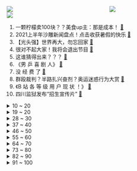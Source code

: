 <div >
	<a style="float:left;width:55%;" href = "https://github.com/anuraghazra/github-readme-stats">
	 <img src = "https://github-readme-stats.vercel.app/api?username=iuuuuuaena&theme=buefy&show_icons=true"/>
	</a>
	<a  style="float:right;width:45%" href = "https://github.com/anuraghazra/github-readme-stats">
	 <img  src="https://github-readme-stats.vercel.app/api/top-langs/?username=anuraghazra&layout=compact"/>
	</a>
	</div>

[![](https://img.shields.io/badge/jxd-@jxdgogogo.xyz-yellowgreen.svg)](https://www.jxdgogogo.xyz)<br>
1. 一颗柠檬卖100块？？美食up主：那是成本！ [:link:](//www.bilibili.com/video/BV1vq4y1Q7TC) <br>
2. 2021上半年沙雕新闻盘点！点击收获暑假的快乐 [:link:](//www.bilibili.com/video/BV11Q4y1f7EB) <br>
3. 【光头强】世界再大，勿忘回家 [:link:](//www.bilibili.com/video/BV1vM4y1N79U) <br>
4. 很对不起大家！我将会退出节目 [:link:](//www.bilibili.com/video/BV1CQ4y1f7dA) <br>
5. 这谁猜得出来？？？ [:link:](//www.bilibili.com/video/BV1Bq4y1n7VU) <br>
6. 《男 乒 喜 剧 人》 [:link:](//www.bilibili.com/video/BV1sQ4y1f76T) <br>
7. 没 经 费 了 [:link:](//www.bilibili.com/video/BV1sP4y1W7Yt) <br>
8. 群殴裁判？半路扎兴奋剂？奥运迷惑行为大赏 [:link:](//www.bilibili.com/video/BV1Go4y1D7LW) <br>
9. 《B 站 各 等 级 用 户 现 状 ！》 [:link:](//www.bilibili.com/video/BV1t64y1B7Kz) <br>
10. 四川监狱发布“招生宣传片” [:link:](//www.bilibili.com/video/BV1aM4y1N7s4) <br>
<details>
<summary>10 ~ 20</summary>

11. 东 奥 观 众 现 状 [:link:](//www.bilibili.com/video/BV1d341167DU) <br>
12. C4炸弹+复活赛=？？？ 【C4快乐阴人流#22】 [:link:](//www.bilibili.com/video/BV12A411P7GZ) <br>
13. 中 国 有 嘻 瓜 [:link:](//www.bilibili.com/video/BV1aA411P79n) <br>
14. 大结局！李云龙被授少将军衔！再谈「亮剑精神」！《亮剑》P10 [:link:](//www.bilibili.com/video/BV1xq4y1Q78f) <br>
15. 靠谱盘点129：无敌！RNG9连胜直面宿敌BLG，xiaohu：我和Doinb一个套路 [:link:](//www.bilibili.com/video/BV1Uh411q7ko) <br>
16. 【家有儿女】听妈妈的话 [:link:](//www.bilibili.com/video/BV1Ah411679b) <br>
17. 【warma翻唱】她追逐着月光的尽头 [:link:](//www.bilibili.com/video/BV1654y17773) <br>
18. 双 雄 4：赌 上 全 部 的 国 服 之 战 [:link:](//www.bilibili.com/video/BV1rh411q7NN) <br>
19. 【罗翔】蹭网到底违不违法？偷流量也算盗窃吗？ [:link:](//www.bilibili.com/video/BV1e54y1773c) <br>
</details>
<details>
<summary>19 ~ 20</summary>

20. 反垄断，砍培训，背后是影响每个人未来的大棋局！ [:link:](//www.bilibili.com/video/BV11h411q7ag) <br>
21. 【罗小黑战记·众生之门篇】配音花絮 [:link:](//www.bilibili.com/video/BV1554y177Sf) <br>
22. 【焦耳刑天\国产特摄】《焦耳刑天》第一集 [:link:](//www.bilibili.com/video/BV1YQ4y1f7vj) <br>
23. 你见过会自杀的最终BOSS吗?！动作武侠巅峰之作《流星蝴蝶剑》 [:link:](//www.bilibili.com/video/BV1qb4y1z7LZ) <br>
24. 【时光代理人动画手书】OverThink [:link:](//www.bilibili.com/video/BV1t64y1B7JE) <br>
25. b站网友写诗，一首比一首离谱! ! [:link:](//www.bilibili.com/video/BV1cy4y1L7vs) <br>
26. 聊 天 结 束 [:link:](//www.bilibili.com/video/BV1Jv411J7XA) <br>
27. 听说，有人想劫狱？ [:link:](//www.bilibili.com/video/BV1VU4y1n73Q) <br>
28. 《原神》角色演示-「早柚：呜呼影貉遁」 [:link:](//www.bilibili.com/video/BV1564y1s7fQ) <br>
</details>
<details>
<summary>28 ~ 30</summary>

29. 【戴建业】纳兰性德一句“当时只道是寻常”，如何让无数人泪目？ [:link:](//www.bilibili.com/video/BV1SA411P7re) <br>
30. 降落伞发明前人们是如何跳伞的？ [:link:](//www.bilibili.com/video/BV1no4y1S729) <br>
31. 【猛男舞团】我们不做人了！ [:link:](//www.bilibili.com/video/BV1xP4y1W7ct) <br>
32. 甜死人不偿命！全员大可爱，难怪能火爆全球！现象级韩剧《孤单又灿烂的神：鬼怪 》第二期 [:link:](//www.bilibili.com/video/BV1U64y1i7eD) <br>
33. 当年火遍全网的吃鱼游戏，现已无人问津？？ [:link:](//www.bilibili.com/video/BV1eb4y1z7J3) <br>
34. 一个赞背一页书  虽然我并不信会有很多赞  来嘛宝贝~学医吗~ [:link:](//www.bilibili.com/video/BV1WL411E76Q) <br>
35. 和小文哥在舟山吃到了最新鲜的梭子蟹，这里简直是吃海鲜的天堂 [:link:](//www.bilibili.com/video/BV1ky4y157PB) <br>
36. 大学在外租房，碰到一个令我害怕的房东！！！！ [:link:](//www.bilibili.com/video/BV1Zo4y1S7eQ) <br>
37. 危！骗女友送她梦幻城堡…结果让她熬夜拼乐高！她暴怒！ [:link:](//www.bilibili.com/video/BV14A411P7aD) <br>
</details>
<details>
<summary>37 ~ 40</summary>

38. 贵阳历险记！ [:link:](//www.bilibili.com/video/BV1hy4y1L7Lc) <br>
39. 该视频全方位展示了监狱生活 [:link:](//www.bilibili.com/video/BV1So4y1S7wZ) <br>
40. 【稻妻】穷开心 这稻妻是呆不下去了 [:link:](//www.bilibili.com/video/BV1E64y1B7xU) <br>
41. 多名UP主跟漠叔学习荒岛生存知识，满满都是干货，跟着好人就学好！ [:link:](//www.bilibili.com/video/BV1Eq4y1n7xk) <br>
42. “既没有水花，也听不到什么声音。” [:link:](//www.bilibili.com/video/BV1cg411j7qK) <br>
43. 好家伙，奥运夺金有你们一半… [:link:](//www.bilibili.com/video/BV1H3411r7Bc) <br>
44. 王思聪的服务器 跑分世界第四 [:link:](//www.bilibili.com/video/BV1z54y177iw) <br>
45. 初中辍学之后，被社会毒打的15年！ [:link:](//www.bilibili.com/video/BV1uv411J71h) <br>
46. 逸语道破：法律面前无顶流 深度剖析流量经济的运行与治理 [:link:](//www.bilibili.com/video/BV1wo4y1D7as) <br>
</details>
<details>
<summary>46 ~ 50</summary>

47. 吃一条上百年的老妖怪“巨大冰湖鳗”，帅小伙评价极高，满分推荐 [:link:](//www.bilibili.com/video/BV1Gy4y1L7us) <br>
48. 乒乒乓乓 英语版 [:link:](//www.bilibili.com/video/BV1fb4y1z7tg) <br>
49. 用一周时间把巨无霸海参做成佛跳墙！非常简单值得一做！ [:link:](//www.bilibili.com/video/BV1vM4y157P8) <br>
50. 听说加拿大同胞吴亦凡被抓，我有话想说 [:link:](//www.bilibili.com/video/BV1Pb4y1z7EC) <br>
51. 什么是吵架 这就是吵架（结尾有彩蛋） [:link:](//www.bilibili.com/video/BV1VU4y1J7gB) <br>
52. 【时代少年团】TNT的日常揭秘 [:link:](//www.bilibili.com/video/BV1yb4y1z7LK) <br>
53. 【互动视频】选择角色，结局由你来定！ [:link:](//www.bilibili.com/video/BV1vb4y1r7cg) <br>
54. 床呢？ 整完再睡 [:link:](//www.bilibili.com/video/BV1wb4y1674G) <br>
55. 奥运健儿&自然之力 [:link:](//www.bilibili.com/video/BV1xf4y1V7Lz) <br>
</details>
<details>
<summary>55 ~ 60</summary>

56. 吴亦凡让我知道，我曾经是多么狭隘！ [:link:](//www.bilibili.com/video/BV1Mq4y1Q7fn) <br>
57. “就是为了这点儿醋，我才包的这顿饺子。”——姜文电影混剪 [:link:](//www.bilibili.com/video/BV1cy4y1L7oA) <br>
58. 给180亿才播！东京奥运会最赚钱的项目？ [:link:](//www.bilibili.com/video/BV1Tb4y167hv) <br>
59. 全程燃炸！老白炸鸡叔巅峰对决，美剧天花板《绝命毒师》11-13大结局 [:link:](//www.bilibili.com/video/BV1644y1C7tE) <br>
60. 《原神》神里手书「若知是梦何须醒，不比真如一相会」 [:link:](//www.bilibili.com/video/BV1C3411r7Kb) <br>
61. 中国首位田径归化选手郑妮娜力 为加入中国国籍曾被停赛三年 [:link:](//www.bilibili.com/video/BV1Tq4y1Q7L4) <br>
62. 【医学博士】睡觉戴耳机会有什么伤害？I 听力受损不可逆！如何保护听力 [:link:](//www.bilibili.com/video/BV1xL411E75c) <br>
63. 对话，人类最强爆炸艺术！ [:link:](//www.bilibili.com/video/BV1aA411P7mk) <br>
64. B 站 不 同 等 级 现 状 [:link:](//www.bilibili.com/video/BV11o4y1m7L9) <br>
</details>
<details>
<summary>64 ~ 70</summary>

65. 【不止游戏】游戏中那些性感的魅魔，究竟是何种生物？ [:link:](//www.bilibili.com/video/BV1k64y1W7Wb) <br>
66. 为何我的生命总是充满不幸 [:link:](//www.bilibili.com/video/BV1Wq4y1n7yA) <br>
67. 生命倒计时，告诉你我是怎么双肺损毁，需要换肺的！ [:link:](//www.bilibili.com/video/BV1SA411P7Wy) <br>
68. 刘国梁训话国乒队80分钟合集！睡觉前没事放着听贼催眠 [:link:](//www.bilibili.com/video/BV1SA411A7Hg) <br>
69. 【4K】五维视界！如何看清宇宙的真“相”！ [:link:](//www.bilibili.com/video/BV1R341167Ls) <br>
70. 熬夜！！差点要了我的命！！ [:link:](//www.bilibili.com/video/BV11q4y1n7m9) <br>
71. 评分9.9！十年前的奇迹！《魔法少女小圆》名场面TOP10大盘点！ [:link:](//www.bilibili.com/video/BV1bf4y1V7tp) <br>
72. 燃起来了！《Dance Monkey》与甜嗓的奇妙搭配 [:link:](//www.bilibili.com/video/BV1Yv411K7PY) <br>
73. 小潮院长真辣鸡 [:link:](//www.bilibili.com/video/BV1L54y1E7fU) <br>
</details>
<details>
<summary>73 ~ 80</summary>

74. 女孩的烦恼原来都一样... [:link:](//www.bilibili.com/video/BV1A54y177hC) <br>
75. lol峡谷奥运会：0.983秒！新100米世界纪录！ [:link:](//www.bilibili.com/video/BV1fq4y1D7NK) <br>
76. 《寄 后 赛》 [:link:](//www.bilibili.com/video/BV1Aq4y1Q7uS) <br>
77. 当你说话声音越大就能「飞得越高」！！ [:link:](//www.bilibili.com/video/BV1aL411E7Ef) <br>
78. 您瞧这哪有瓜啊，都是瓜子 [:link:](//www.bilibili.com/video/BV1T64y1s7rx) <br>
79. 无脸羊的大“眼睛” [:link:](//www.bilibili.com/video/BV1D54y177oC) <br>
80. “国产软件真牛皮”这句话我已经说累了，你自己点开看吧！ [:link:](//www.bilibili.com/video/BV17P4y1x7qP) <br>
81. 感动天感动地，老弟就是感动不了我。 [:link:](//www.bilibili.com/video/BV1364y1z7mJ) <br>
82. 刘国梁：谁打哭爱酱，就去给我哄！！！ [:link:](//www.bilibili.com/video/BV1W44y117AQ) <br>
</details>
<details>
<summary>82 ~ 90</summary>

83. 阅片千万女鉴黄师：所有黑暗到我为止 [:link:](//www.bilibili.com/video/BV1i3411r7d9) <br>
84. 笑死，这炒饭花了我400！【凭啥这么贵ep30-言盐西餐厅】 [:link:](//www.bilibili.com/video/BV1co4y1D7bh) <br>
85. 厨师长教你：“酸汤肥牛”的家常做法，金汤鲜香，酸辣开胃 [:link:](//www.bilibili.com/video/BV1UA411P7Yg) <br>
86. 十分钟告诉你现在的王者荣耀让人有多绝望 [:link:](//www.bilibili.com/video/BV16f4y1G7V7) <br>
87. 我的世界，但是你可以自定义任何矿物! [:link:](//www.bilibili.com/video/BV1n3411r7H1) <br>
88. 绝了！！奥运会狠狠修正了我的审美！！女性本就有千万种风采！！【东京奥运会女子群像】 [:link:](//www.bilibili.com/video/BV17M4y1N77w) <br>
89. DECO*27 - シンデレラ feat. 初音ミク [:link:](//www.bilibili.com/video/BV1yQ4y1f71U) <br>
90. 挑战牛瘪火锅涮鲱鱼罐头！最后喝口汤，爽！ [:link:](//www.bilibili.com/video/BV1ay4y1L7y1) <br>
91. 《⚡️悲 剧 之 王⚡️》 [:link:](//www.bilibili.com/video/BV1k44y117E8) <br>
</details>
<details>
<summary>91 ~ 100</summary>

92. 如果下载了这个章鱼哥游戏，别犹豫赶紧删掉！ [:link:](//www.bilibili.com/video/BV1vb4y1z7G5) <br>
93. 全球唯一米其林 -105度小龙虾卷 复刻出来是什么味道 [:link:](//www.bilibili.com/video/BV1A64y1s7zj) <br>
94. 我的视频居然被吴亦凡的铁粉们集体举报了？！ [:link:](//www.bilibili.com/video/BV1so4y1S7DC) <br>
95. 猫咖里竟然有狗？ [:link:](//www.bilibili.com/video/BV1Ug41177MY) <br>
96. “魔 轮 降 世” [:link:](//www.bilibili.com/video/BV1K64y1z7Mr) <br>
97. 【原神】原神x超级变变变 [:link:](//www.bilibili.com/video/BV1Df4y1G7ie) <br>
98. 数十名男童无故失踪！居然被一名小女孩关起来做人体实验 [:link:](//www.bilibili.com/video/BV1AP4y1x7r7) <br>
99. 【鏡音リン・初音ミク】呐呐呐。【ピノキオピー】 [:link:](//www.bilibili.com/video/BV1aL411n7tQ) <br>
100. 【解压】我一个准医生的倒霉事可以凑一台脱口秀 [:link:](//www.bilibili.com/video/BV19341167qa) <br>
</details>
